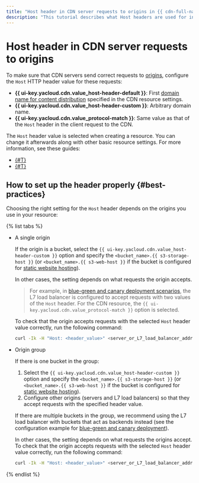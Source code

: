 ```yaml
---
title: "Host header in CDN server requests to origins in {{ cdn-full-name }}"
description: "This tutorial describes what Host headers are used for in CDN server requests to origins and how to configure them properly."
---
```


# Host header in CDN server requests to origins

To make sure that CDN servers send correct requests to [origins](origins.md), configure the `Host` HTTP header value for these requests:

* **{{ ui-key.yacloud.cdn.value_host-header-default }}**: First [domain name for content distribution](resource.md#hostnames) specified in the CDN resource settings.
* **{{ ui-key.yacloud.cdn.value_host-header-custom }}**: Arbitrary domain name.
* **{{ ui-key.yacloud.cdn.value_protocol-match }}**: Same value as that of the `Host` header in the client request to the CDN.

The `Host` header value is selected when creating a resource. You can change it afterwards along with other basic resource settings. For more information, see these guides:

* [{#T}](../operations/resources/create-resource.md)
* [{#T}](../operations/resources/configure-basics.md)

## How to set up the header properly {#best-practices}

Choosing the right setting for the `Host` header depends on the origins you use in your resource:

{% list tabs %}

- A single origin

   If the origin is a bucket, select the `{{ ui-key.yacloud.cdn.value_host-header-custom }}` option and specify the `<bucket_name>.{{ s3-storage-host }}` (or `<bucket_name>.{{ s3-web-host }}` if the bucket is configured for [static website hosting](../../storage/concepts/hosting.md)).

   In other cases, the setting depends on what requests the origin accepts.

   > For example, in [blue-green and canary deployment scenarios](../tutorials/blue-green-canary-deployment.md), the L7 load balancer is configured to accept requests with two values of the `Host` header. For the CDN resource, the `{{ ui-key.yacloud.cdn.value_protocol-match }}` option is selected.

   To check that the origin accepts requests with the selected `Host` header value correctly, run the following command:

   ```bash
   curl -Ik -H "Host: <header_value>" <server_or_L7_load_balancer_address>
   ```

- Origin group

   If there is one bucket in the group:

   1. Select the `{{ ui-key.yacloud.cdn.value_host-header-custom }}` option and specify the `<bucket_name>.{{ s3-storage-host }}` (or `<bucket_name>.{{ s3-web-host }}` if the bucket is configured for [static website hosting](../../storage/concepts/hosting.md)).
   1. Configure other origins (servers and L7 load balancers) so that they accept requests with the specified header value.

   If there are multiple buckets in the group, we recommend using the L7 load balancer with buckets that act as backends instead (see the configuration example for [blue-green and canary deployment](../tutorials/blue-green-canary-deployment.md)).

   In other cases, the setting depends on what requests the origins accept. To check that the origin accepts requests with the selected `Host` header value correctly, run the following command:

   ```bash
   curl -Ik -H "Host: <header_value>" <server_or_L7_load_balancer_address>
   ```

{% endlist %}

